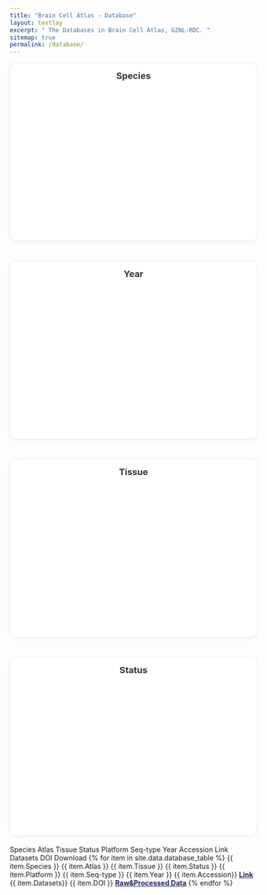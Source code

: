 ```yaml
---
title: "Brain Cell Atlas - Database"
layout: textlay
excerpt: " The Databases in Brain Cell Atlas, GZNL-RDC. "
sitemap: true
permalink: /database/
---
```

<html lang="en">
<head>
<!--set sort order in table header begin-->
<meta http-equiv="Content-type" content="text/html; charset=utf-8">
  <meta name="viewport" content="width=device-width,initial-scale=1,user-scalable=no">
  <!-- <title>Ribozyme applications</title> -->
  <link rel="stylesheet" type="text/css" href="https://cdn.datatables.net/1.12.1/css/jquery.dataTables.min.css">
  <link rel="stylesheet" type="text/css" href="https://cdn.datatables.net/buttons/2.2.3/css/buttons.dataTables.min.css">
  <script src="https://cdnjs.cloudflare.com/ajax/libs/jquery/3.5.1/jquery.min.js"></script>
<!-- <script type="text/javascript" src="https://code.jquery.com/jquery-3.5.1.js"></script> -->
    <script type="text/javascript" src="https://cdn.datatables.net/1.12.1/js/jquery.dataTables.min.js"></script>
    <script type="text/javascript" src="https://cdn.datatables.net/buttons/2.2.3/js/dataTables.buttons.min.js"></script>
    <script type="text/javascript" src="https://cdnjs.cloudflare.com/ajax/libs/jszip/3.1.3/jszip.min.js"></script>
    <script type="text/javascript" src="https://cdnjs.cloudflare.com/ajax/libs/pdfmake/0.1.53/pdfmake.min.js"></script>
    <script type="text/javascript" src="https://cdnjs.cloudflare.com/ajax/libs/pdfmake/0.1.53/vfs_fonts.js"></script>
    <script type="text/javascript" src="https://cdn.datatables.net/buttons/2.2.3/js/buttons.html5.min.js"></script>
    <script type="text/javascript" src="https://cdn.datatables.net/buttons/2.2.3/js/buttons.print.min.js"></script>
   <script src="https://cdnjs.cloudflare.com/ajax/libs/plotly.js/3.0.3/plotly.min.js" integrity="sha512-OEXF/M4teW0Wh2kT1AzKLesQui+NH7J49H0peV/hXgq9SGIjjW2Blsq5/Pt/Wemw+oLwayZbfBPWyrYi/uCOBA==" crossorigin="anonymous" referrerpolicy="no-referrer"></script>
    <!-- <script src="https://cdn.plot.ly/plotly-latest.min.js"></script> -->
  <!--set sort order in table header finish-->
  <!-- <style>
    .header_box {
    border: none;
    background: #efefef;
    font-size:24px
  }
  h2{
    font-size:20px;
    font-weight: bold;
  }
/* Button Container Styles */
    .button-container {
      display: flex;
      justify-content: left;
      align-items: center;
      height: 50px;
      overflow:auto
    }
    /* Button Style */
    .button {
      display: block;
      padding: 10px;
      margin-right: 10px;
      text-align: center;
      background-color: #efefef;
      color: #005826;
      text-decoration: none;
      font-size: 16px;
      border: 1px solid #005826;
      border-radius: 5px;
    }
    /* Mouse Hover Style */
    .button:hover {
      background-color: #999;
      cursor: pointer;
    }
    /* 样式表格 */
    table {
        border: 2px solid #f8f8ff;
        border: 2px solid #767676;
		    border: 2px solid #767676;
		    border-radius: 5px;
		    background-color: #fff;
		    border-radius: 0;
        }
		  th {
        background-color: #719B71;
        background-color: #719B71;
        background-color: #005826;
        color: rgba(255,255,255,0.9);
		    cursor: pointer;
        }
		  td {
		    background-color: #ffffff;
		    background-color: #f9f9f9;
		    background-color: #f9f9f9;
		    }		
		  th, td {
		  padding: 10px 10px;
		}
    /* 隐藏所有 sheet */
    .sheet {
      display: none;
      overflow:auto
    }
    /* Style the search box */
  #searchBox {
    padding: 10px;
    font-size: 16px;
    border: 2px solid #ccc;
    border-radius: 4px;
    width: 300px;
  }
  /* Style the search box when it has focus */
  #searchBox:focus {
    outline: none;
    border-color: #2354C4;
  }
  /* Style the placeholder text */
  #searchBox::placeholder {
    font-size: 16px;
  }
  /* 搜索框和下载框水平布局 */
    .form-container {
      display: flex;
      align-items: center;
      overflow:auto
    }
    .form-container input {
      margin-right: 10px;
    }
    /* 下载框位置设置 */
    .form-container select {
      margin-left: auto;
      padding: 10px;
      font-size: 16px;
      border: 2px solid #ccc;
      border-radius: 4px;
      width: 300px;
    }
    .button.clicked {
    background-color: #999;
}

<!--   </style> -->
<style>
  .chart_container {
    display: flex;
    align-items: flex-start;
    flex-wrap: wrap;
    gap: 20px;
    justify-content: space-between;
  }
  .chart_box{
    flex: 1 1 calc(50% - 10px);
    min-width: 300px;
    margin-bottom: 20px;
    padding: 15px;
    border: 1px solid #e9ecef;
    border-radius: 12px;
    box-shadow: 0 2px 10px rgba(0, 0, 0, 0.05);
    background: white;
  }
  .chart_title{
    text-align: center;
    margin-bottom: 10px;
  }
  .chart_title h3 {
    margin: 0;
    color: #333;
    font-size: 18px;
  }
  .chart_graph{
    width: 100%;
    height: 300px;
    min-height: 250px;
  }
  
  /* Filter tags styles */
  .filter-tag {
    display: inline-flex;
    align-items: center;
    padding: 4px 8px;
    background: #f8f9fa;
    border: 1px solid #dee2e6;
    border-radius: 16px;
    font-size: 12px;
    color: #495057;
    gap: 6px;
  }
  
  .filter-tag-close {
    cursor: pointer;
    background: none;
    border: none;
    color: #6c757d;
    font-size: 14px;
    padding: 0;
    margin: 0;
    width: 16px;
    height: 16px;
    border-radius: 50%;
    display: flex;
    align-items: center;
    justify-content: center;
  }
  
  .filter-tag-close:hover {
    background: #dc3545;
    color: white;
  }
  
  /* Responsive design */
  @media (max-width: 768px) {
    .chart_container {
      flex-direction: column;
    }
    .chart_box {
      flex: 1 1 100%;
      min-width: unset;
    }
    .chart_graph {
      height: 250px;
    }
  }
  
  @media (max-width: 1200px) {
    .chart_box {
      flex: 1 1 calc(50% - 10px);
    }
  }
</style>
</head> 

<!-- <body onload="showSheet('sheet1')"> -->
<div class="chart_container">
   <div class="chart_box"> 
      <div class="chart_title">
        <h3>Species</h3>
      </div>
      <div id="chartSpecies" class="chart_graph"></div>
   </div>
   <div class="chart_box"> 
      <div class="chart_title">
        <h3>Year</h3>
      </div>
      <div id="chartYear" class="chart_graph"></div>
   </div>
   <div class="chart_box"> 
      <div class="chart_title">
        <h3>Tissue</h3>
      </div>
      <div id="chartTissue" class="chart_graph"></div>
   </div>
   <div class="chart_box"> 
      <div class="chart_title">
        <h3>Status</h3>
      </div>
      <div id="chartStatus" class="chart_graph"></div>
   </div>
</div>

<!-- Filter tags container -->
<div id="filterContainer" style="margin: 20px 0; display: none;">
  <div style="display: flex; align-items: center; flex-wrap: wrap; gap: 10px;">
    <span style="font-weight: bold; margin-right: 10px;">Applied Filters:</span>
    <div id="filterTags" style="display: flex; flex-wrap: wrap; gap: 8px;"></div>
    <button id="resetAllFilters" style="background: #dc3545; color: white; border: none; padding: 6px 12px; border-radius: 4px; cursor: pointer; font-size: 12px;">Reset All</button>
  </div>
</div>
<!-- 
<p class="header_box" >Detail information</p>

        
This section lists all the experimentally validated riboswitches. -->
<div style="text-align: left;">
<p>You can use keywords to search.</p>
<input type="text" id="searchBox" placeholder="Search by keyword..." onfocus="showAllSheets()" oninput="searchTables()"><br><br>
</div>
<div>
<p>You can download the tables by clicking on the five buttons below.</p>
<table id="cfttable" class="table table-hover table-bordered">
    <colgroup>
          <col style="width: 20%;">
          <col style="width: 5%;">
          <col style="width: 5%;">
          <col style="width: 5%;">
          <col style="width: 5%;">
          <col style="width: 20%;">
          <col style="width: 5%;">
          <col style="width: 10%;">
          <col style="width: 5%;">
          <col style="width: 10%;">
          <col style="width: 10%;">
          <col style="width: 10%;">
          <!-- <col style="width: 5%;"> -->
        </colgroup>
        <thead>
        <tr>
          <th onclick="sortTable(0)">Species</th>
          <th onclick="sortTable(1)">Atlas</th>
          <th onclick="sortTable(2)">Tissue</th>
          <th onclick="sortTable(3)">Status</th>
          <th onclick="sortTable(4)">Platform</th>
          <th onclick="sortTable(5)">Seq-type</th>
          <th onclick="sortTable(6)">Year</th>
          <th onclick="sortTable(7)">Accession</th>
          <th onclick="sortTable(8)">Link</th>
          <th onclick="sortTable(9)">Datasets</th>
          <th onclick="sortTable(10)">DOI</th>
          <th onclick="sortTable(11)">Download</th>
        </tr>
        </thead>
<tbody>
    {% for item in site.data.database_table  %}
         <tr> 
         <td name="td0">{{ item.Species }}</td>
         <td name="td1">{{ item.Atlas }}</td>
          <td name="td2">{{ item.Tissue }}</td>
          <td name="td3">{{ item.Status }}</td>
          <td name="td4">{{ item.Platform }}</td>
          <td name="td5">{{ item.Seq-type }}</td>
          <td name="td6">{{ item.Year }}</td>
          <td name="td7">{{ item.Accession}}</td>
          <td name="td8"><a href="{{item.Link}}" target="_blank" style="color:#23265F"><b>Link</b></a></td>
          <td name="td9">{{ item.Datasets}}</td>
          <td name="td10">{{ item.DOI }}</td>
          <td name="td11"><a href="{{item.Download}}" target="_blank" style="color:#23265F"><b>Raw&Processed Data</b></a></td>
          </tr>
          {% endfor %}       
   </tbody>
</table>
</div>                
<script> 
  var databaseData={{site.data.database_table | jsonify }}
  var tables = [];
  var currentSheet = 'sheet1';
  var activeFilters = {};
  var originalData = [];
  var chartInstances = {};
  var updateTimeout = null;
  
  // Color schemes for charts
  var colorSchemes = {
    species: ['#1f77b4', '#ff7f0e', '#2ca02c', '#d62728', '#9467bd', '#8c564b', '#e377c2', '#7f7f7f', '#bcbd22', '#17becf'],
    year: ['#3498db', '#e74c3c', '#2ecc71', '#f39c12', '#9b59b6', '#1abc9c', '#34495e', '#e67e22', '#95a5a6', '#f1c40f'],
    tissue: ['#FF6B6B', '#4ECDC4', '#45B7D1', '#96CEB4', '#FFEAA7', '#DDA0DD', '#98D8C8', '#F7DC6F', '#BB8FCE', '#85C1E9'],
    status: ['#FFA07A', '#20B2AA', '#87CEEB', '#DDA0DD', '#F0E68C', '#FFB6C1', '#87CEFA', '#98FB98', '#F5DEB3', '#D3D3D3']
  };
  
  $(document).ready(function() {
    $.noConflict();
    
    // Store original data for filtering
    originalData = databaseData.slice();
    
    // Initialize charts
    initializeCharts();
    
    // Initialize data tables
    tables.push($('#cfttable').DataTable({
      dom: 'Bfrtip',
      buttons: [
        'copy', 'csv', 'excel', 'pdf', 'print'
      ]
    }));
    tables.push($('#rnadetable').DataTable({
      dom: 'Bfrtip',
      buttons: [
        'copy', 'csv', 'excel', 'pdf', 'print'
      ]
    }));

    tables.push($('#rnapretable').DataTable({
      dom: 'Bfrtip',
      buttons: [
        'copy', 'csv', 'excel', 'pdf', 'print'
      ]
    }));
    tables.push($('#smtable').DataTable({
      dom: 'Bfrtip',
      buttons: [
        'copy', 'csv', 'excel', 'pdf', 'print'
      ]
    }));
    tables.push($('#eletable').DataTable({
      dom: 'Bfrtip',
      buttons: [
        'copy', 'csv', 'excel', 'pdf', 'print'
      ]
    }));

    tables.push($('#amintable').DataTable({
      dom: 'Bfrtip',
      buttons: [
        'copy', 'csv', 'excel', 'pdf', 'print'
      ]
    }));
    tables.push($('#sugtable').DataTable({
      dom: 'Bfrtip',
      buttons: [
        'copy', 'csv', 'excel', 'pdf', 'print'
      ]
    }));
    tables.push($('#tboxtable').DataTable({
      dom: 'Bfrtip',
      buttons: [
        'copy', 'csv', 'excel', 'pdf', 'print'
      ]
    }));
    tables.push($('#othtable').DataTable({
      dom: 'Bfrtip',
      buttons: [
        'copy', 'csv', 'excel', 'pdf', 'print'
      ]
    }));

    // Hide the search box for DataTables
      $('#cfttable_filter').css('display', 'none');
      $('#rnadetable_filter').css('display', 'none');
      $('#rnapretable_filter').css('display', 'none');
       $('#smtable_filter').css('display', 'none');
      $('#eletable_filter').css('display', 'none');
      $('#amintable_filter').css('display', 'none');
      $('#sugtable_filter').css('display', 'none');
      $('#tboxtable_filter').css('display', 'none');
      $('#othtable_filter').css('display', 'none');
      
      // Show the initial sheet (sheet1) and hide others
    showSheet('sheet1');//There is no node for sheet1 in DOM ,and an error will be reported.
    hideAllSheetsExcept('sheet1');
    <!-- If there are query parameters, the query table will be displayed -->
     const params = new URLSearchParams(window.location.search);
  const searchVal = params.get("search");
  if (searchVal) {
    document.getElementById("searchBox").value = searchVal;
   searchTables();
  }
  
  // Setup filter reset button
  $('#resetAllFilters').on('click', function() {
    resetAllFilters();
  });
  
  // Window resize handler for responsive charts
  $(window).on('resize', function() {
    Object.keys(chartInstances).forEach(function(chartId) {
      if (chartInstances[chartId]) {
        Plotly.Plots.resize(chartId);
      }
    });
  });
  });
 
  function sortTable(columnIndex) {
    // TODO: Add sorting logic based on the columnIndex
  }

  

function downloadExcel() {
  var selectElement = document.getElementById('downloadOptions');
  var selectedValue = selectElement.value;

  // Check if a valid option was selected
  if (selectedValue !== '') {
    // Create a temporary link element with the download URL
    var link = document.createElement('a');
    link.href = selectedValue;
    link.download = selectedValue.split('/').pop(); // Set the filename to the last part of the URL
    document.body.appendChild(link);

    // Trigger a click event on the link to start the download
    link.click();

    // Remove the link from the DOM
    document.body.removeChild(link);
  }
}
	
	
	function showSheet(sheetId) {
    // Hide the current sheet
    if (currentSheet) {
        var currentSheetElement = document.getElementById(currentSheet);
        if (currentSheetElement) {
            currentSheetElement.style.display = 'none';
        } else {
            console.warn('找不到当前sheet元素:', currentSheet);
        }
    }

    // Show the selected sheet
    var sheet = document.getElementById(sheetId);
    if (!sheet) {
        console.error('找不到ID为', sheetId, '的sheet元素');
        return; // 如果找不到元素，直接返回
    }
    
    sheet.style.display = 'block';

    // Update the current sheet
    currentSheet = sheetId;

    // Get all buttons
    var buttons = document.querySelectorAll('.button');

    // Remove clicked class from all buttons
    buttons.forEach(function(btn) {
        btn.classList.remove('clicked');
    });

    // Add clicked class to the clicked button using event.target
    event.target.classList.add('clicked');
}

  function hideAllSheetsExcept(sheetId) {
    var sheets = document.getElementsByClassName('sheet');
    for (var i = 0; i < sheets.length; i++) {
      var sheet = sheets[i];
      if (sheet.id !== sheetId) {
        sheet.style.display = 'none';
      }
    }
    }

    function showAllSheets() {
      var sheets = document.getElementsByClassName('sheet');
      for (var i = 0; i < sheets.length; i++) {
        sheets[i].style.display = 'block';
      }
    }

    function searchTables() {
      var keyword = $('#searchBox').val().toLowerCase();
      tables.forEach(function(table) {
        table.search(keyword).draw();
      });
      // Filter the sheets based on search results
    filterSheets();
  }

  function filterSheets() {
    var keyword = $('#searchBox').val().toLowerCase();
    var sheets = document.getElementsByClassName('sheet');
    for (var i = 0; i < sheets.length; i++) {
      var sheet = sheets[i];
      var table = tables[i];

      var displaySheet = false;

      table.rows().eq(0).each(function(index) {
        var row = table.row(index);
        var rowData = row.data().join(' ').toLowerCase();
        var display = rowData.includes(keyword) ? '' : 'none';
        row.nodes().to$().css('display', display);

        if (display !== 'none') {
          displaySheet = true;
        }
      });

      if (displaySheet) {
        $('#' + sheet.id).show();
      } else {
        $('#' + sheet.id).hide();
      }
    }
  }
  
  // Chart initialization and management functions
  function initializeCharts() {
    createSpeciesChart();
    createYearChart();
    createTissueChart();
    createStatusChart();
  }
  
  function createSpeciesChart() {
    var counts = {};
    originalData.forEach(function(item) {
      var species = item.Species || 'Unknown';
      counts[species] = (counts[species] || 0) + 1;
    });
    
    var sortedEntries = Object.entries(counts).sort((a, b) => b[1] - a[1]);
    var labels = sortedEntries.map(entry => entry[0]);
    var values = sortedEntries.map(entry => entry[1]);
    var colors = labels.map((_, i) => colorSchemes.species[i % colorSchemes.species.length]);
    
    var data = [{
      x: labels,
      y: values,
      type: 'bar',
      marker: {
        color: colors,
        line: { width: 0 }
      },
      hovertemplate: '<b>%{x}</b><br>Count: %{y}<extra></extra>'
    }];
    
    var layout = {
      title: false,
      margin: { l: 50, r: 20, t: 20, b: 100 },
      xaxis: { 
        tickangle: -45,
        automargin: true
      },
      yaxis: { title: 'Count' },
      plot_bgcolor: 'rgba(0,0,0,0)',
      paper_bgcolor: 'rgba(0,0,0,0)',
      font: { size: 12 }
    };
    
    var config = { 
      responsive: true, 
      displayModeBar: false 
    };
    
    Plotly.newPlot('chartSpecies', data, layout, config).then(function() {
      document.getElementById('chartSpecies').on('plotly_click', function(clickData) {
        var selectedSpecies = String(clickData.points[0].x); // Convert to string to match data format
        
        // Find the original color for this species
        var allSpecies = {};
        originalData.forEach(function(item) {
          var species = item.Species || 'Unknown';
          allSpecies[species] = (allSpecies[species] || 0) + 1;
        });
        var allSpeciesList = Object.keys(allSpecies).sort((a, b) => allSpecies[b] - allSpecies[a]);
        var originalIndex = allSpeciesList.indexOf(selectedSpecies);
        var originalColor = colorSchemes.species[originalIndex % colorSchemes.species.length];
        
        toggleFilter('Species', selectedSpecies, originalColor, 'chartSpecies');
      });
    });
    chartInstances['chartSpecies'] = true;
  }
  
  function createYearChart() {
    var counts = {};
    originalData.forEach(function(item) {
      var year = item.Year || 'Unknown';
      counts[year] = (counts[year] || 0) + 1;
    });
    
    var sortedEntries = Object.entries(counts).sort((a, b) => a[0].localeCompare(b[0]));
    var labels = sortedEntries.map(entry => entry[0]);
    var values = sortedEntries.map(entry => entry[1]);
    var colors = labels.map((_, i) => colorSchemes.year[i % colorSchemes.year.length]);
    
    var data = [{
      x: labels,
      y: values,
      type: 'bar',
      marker: {
        color: colors,
        line: { width: 0 }
      },
      hovertemplate: '<b>%{x}</b><br>Count: %{y}<extra></extra>'
    }];
    
    var layout = {
      title: false,
      margin: { l: 50, r: 20, t: 20, b: 60 },
      xaxis: { 
        title: 'Year',
        automargin: true
      },
      yaxis: { title: 'Count' },
      plot_bgcolor: 'rgba(0,0,0,0)',
      paper_bgcolor: 'rgba(0,0,0,0)',
      font: { size: 12 }
    };
    
    var config = { 
      responsive: true, 
      displayModeBar: false 
    };
    
    Plotly.newPlot('chartYear', data, layout, config).then(function() {
      document.getElementById('chartYear').on('plotly_click', function(clickData) {
        var selectedYear = String(clickData.points[0].x); // Convert to string to match data format
        
        // Find the original color for this year - use the same sorting as chart creation
        var allYears = {};
        originalData.forEach(function(item) {
          var year = item.Year || 'Unknown';
          allYears[year] = (allYears[year] || 0) + 1;
        });
        var sortedEntries = Object.entries(allYears).sort((a, b) => a[0].localeCompare(b[0]));
        var allYearsList = sortedEntries.map(entry => entry[0]);
        var originalIndex = allYearsList.indexOf(selectedYear);
        var originalColor = colorSchemes.year[originalIndex % colorSchemes.year.length];
        toggleFilter('Year', selectedYear, originalColor, 'chartYear');
      });
    });
    chartInstances['chartYear'] = true;
  }
  
  function createTissueChart() {
    var counts = {};
    originalData.forEach(function(item) {
      var tissue = item.Tissue || 'Unknown';
      counts[tissue] = (counts[tissue] || 0) + 1;
    });
    
    var sortedEntries = Object.entries(counts).sort((a, b) => b[1] - a[1]);
    var labels = sortedEntries.map(entry => entry[0]);
    var values = sortedEntries.map(entry => entry[1]);
    var colors = labels.map((_, i) => colorSchemes.tissue[i % colorSchemes.tissue.length]);
    
    // Truncate long labels for display
    var displayLabels = labels.map(function(label) {
      return label.length > 15 ? label.substring(0, 15) + '...' : label;
    });
    
    var data = [{
      labels: displayLabels,
      values: values,
      type: 'pie',
      hole: 0.4,  // 设置中心空洞，创建环饼图效果
      marker: {
        colors: colors,
        line: { width: 2, color: 'white' }
      },
      textinfo: 'percent',
      textposition: 'inside',
      hovertemplate: '<b>%{text}</b><br>Count: %{value}<br>Percentage: %{percent}<extra></extra>',
      text: labels, // 使用完整标签用于悬浮提示
      showlegend: true,
      textfont: { size: 10 },
      pull: labels.map(() => 0),
      // 添加自定义数据以便在点击事件中访问
      customdata: labels.map((label, i) => [label, colors[i]])
    }];
    
    var layout = {
      title: false,
      margin: { l: 20, r: 20, t: 20, b: 20 },
      plot_bgcolor: 'rgba(0,0,0,0)',
      paper_bgcolor: 'rgba(0,0,0,0)',
      font: { size: 10 },
      legend: {
        orientation: "v",
        x: 1.1,
        y: 0.5,
        font: { size: 10 },
        bgcolor: 'rgba(255,255,255,0.9)',
        bordercolor: '#ccc',
        borderwidth: 1
      }
    };
    
    var config = { 
      responsive: true, 
      displayModeBar: false 
    };
    
    Plotly.newPlot('chartTissue', data, layout, config).then(function() {
      document.getElementById('chartTissue').on('plotly_click', function(data) {
        var point = data.points[0];
        var pointIndex = point.pointIndex;
        var customData = point.customdata;
        
        // Get the selected value from the point label
        var selectedTissue = point.label;
        var selectedColor;
        
        // Handle the nested array structure - customData might be [Array(2), Array(2), ...]
        if (Array.isArray(customData) && Array.isArray(customData[0]) && customData[0].length >= 2) {
          // customData[0] contains [label, color] for the clicked segment
          selectedColor = customData[0][1];
        } else if (Array.isArray(customData) && customData.length >= 2) {
          // customData is [label, color] directly
          selectedColor = customData[1];
        } else {
          // Fallback: calculate color from original data
          var counts = {};
          originalData.forEach(function(item) {
            var tissue = item.Tissue || 'Unknown';
            counts[tissue] = (counts[tissue] || 0) + 1;
          });
          var sortedEntries = Object.entries(counts).sort((a, b) => b[1] - a[1]);
          var labels = sortedEntries.map(entry => entry[0]);
          var labelIndex = labels.indexOf(selectedTissue);
          selectedColor = colorSchemes.tissue[labelIndex % colorSchemes.tissue.length];
        }
        
        toggleFilter('Tissue', selectedTissue, selectedColor, 'chartTissue');
      });
    });
    chartInstances['chartTissue'] = true;
  }
  
  function createStatusChart() {
    var counts = {};
    originalData.forEach(function(item) {
      var status = item.Status || 'Unknown';
      counts[status] = (counts[status] || 0) + 1;
    });
    
    var sortedEntries = Object.entries(counts).sort((a, b) => b[1] - a[1]);
    var labels = sortedEntries.map(entry => entry[0]);
    var values = sortedEntries.map(entry => entry[1]);
    var colors = labels.map((_, i) => colorSchemes.status[i % colorSchemes.status.length]);
    
    // Truncate long labels for display
    var displayLabels = labels.map(function(label) {
      return label.length > 20 ? label.substring(0, 20) + '...' : label;
    });
    
    var data = [{
      labels: displayLabels,
      values: values,
      type: 'pie',
      hole: 0.4,  // 设置中心空洞，创建环饼图效果
      marker: {
        colors: colors,
        line: { width: 2, color: 'white' }
      },
      textinfo: 'percent',
      textposition: 'inside',
      hovertemplate: '<b>%{text}</b><br>Count: %{value}<br>Percentage: %{percent}<extra></extra>',
      text: labels, // 使用完整标签用于悬浮提示
      showlegend: true,
      textfont: { size: 10 },
      pull: labels.map(() => 0),
      // 添加自定义数据以便在点击事件中访问
      customdata: labels.map((label, i) => [label, colors[i]])
    }];
    
    var layout = {
      title: false,
      margin: { l: 20, r: 20, t: 20, b: 20 },
      plot_bgcolor: 'rgba(0,0,0,0)',
      paper_bgcolor: 'rgba(0,0,0,0)',
      font: { size: 10 },
      legend: {
        orientation: "v",
        x: 1.1,
        y: 0.5,
        font: { size: 10 },
        bgcolor: 'rgba(255,255,255,0.9)',
        bordercolor: '#ccc',
        borderwidth: 1
      }
    };
    
    var config = { 
      responsive: true, 
      displayModeBar: false 
    };
    
    Plotly.newPlot('chartStatus', data, layout, config).then(function() {
      document.getElementById('chartStatus').on('plotly_click', function(data) {
        var point = data.points[0];
        var pointIndex = point.pointIndex;
        var customData = point.customdata;
        
        // Get the selected value from the point label
        var selectedStatus = point.label;
        var selectedColor;
        
        // Handle the nested array structure - customData might be [Array(2), Array(2), ...]
        if (Array.isArray(customData) && Array.isArray(customData[0]) && customData[0].length >= 2) {
          // customData[0] contains [label, color] for the clicked segment
          selectedColor = customData[0][1];
        } else if (Array.isArray(customData) && customData.length >= 2) {
          // customData is [label, color] directly
          selectedColor = customData[1];
        } else {
          // Fallback: calculate color from original data
          var counts = {};
          originalData.forEach(function(item) {
            var status = item.Status || 'Unknown';
            counts[status] = (counts[status] || 0) + 1;
          });
          var sortedEntries = Object.entries(counts).sort((a, b) => b[1] - a[1]);
          var labels = sortedEntries.map(entry => entry[0]);
          var labelIndex = labels.indexOf(selectedStatus);
          selectedColor = colorSchemes.status[labelIndex % colorSchemes.status.length];
        }
        
        toggleFilter('Status', selectedStatus, selectedColor, 'chartStatus');
      });
    });
    chartInstances['chartStatus'] = true;
  }
  
  function toggleFilter(filterType, filterValue, color, sourceChartId) {
    var filterKey = filterType + '::' + filterValue;
    
    if (activeFilters[filterKey]) {
      // Remove filter
      delete activeFilters[filterKey];
    } else {
      // Add filter
      activeFilters[filterKey] = {
        type: filterType,
        value: filterValue,
        color: color
      };
    }
    
    // Update the current chart immediately to show visual feedback
    if (sourceChartId) {
      updateCurrentChartVisuals(sourceChartId, filterType);
    }
    
    // Update filter tags immediately (lightweight operation)
    updateFilterTags();
    
    // Debounce the heavy operations
    if (updateTimeout) {
      clearTimeout(updateTimeout);
    }
    
    updateTimeout = setTimeout(function() {
      // Update other charts asynchronously
      requestAnimationFrame(function() {
        updateChartVisuals(sourceChartId);
        // Update table data in next frame to avoid blocking
        requestAnimationFrame(function() {
          filterTableData();
        });
      });
    }, 50); // 50ms debounce
  }
  
  function updateCurrentChartVisuals(chartId, filterType) {
    var chart = document.getElementById(chartId);
    if (!chart || !chart.data) return;
    
    var data = chart.data[0];
    var update = {};
    
    if (chartId === 'chartSpecies' || chartId === 'chartYear') {
      // Handle bar charts
      var originalColors = filterType === 'Species' ? colorSchemes.species : colorSchemes.year;
      var colors = new Array(data.x.length);
      var lineWidths = new Array(data.x.length);
      var lineColors = new Array(data.x.length);
      
      for (var index = 0; index < data.x.length; index++) {
        var label = data.x[index];
        var filterKey = filterType + '::' + label;
        var originalColor = originalColors[index % originalColors.length];
        
        if (activeFilters[filterKey]) {
          // Make hollow - white fill with colored border
          colors[index] = 'rgba(255,255,255,0.9)';
          lineWidths[index] = 3;
          lineColors[index] = originalColor;
        } else {
          // Reset to original color
          colors[index] = originalColor;
          lineWidths[index] = 0;
          lineColors[index] = originalColor;
        }
      }
      
      update['marker.color'] = [colors];
      update['marker.line.width'] = [lineWidths];
      update['marker.line.color'] = [lineColors];
      
    } else if (chartId === 'chartTissue' || chartId === 'chartStatus') {
      // Handle pie charts
      var originalColors = filterType === 'Tissue' ? colorSchemes.tissue : colorSchemes.status;
      var labels = data.text || data.labels; // Get the full labels
      var colors = new Array(labels.length);
      var pullValues = new Array(labels.length);
      var lineColors = new Array(labels.length);
      var lineWidths = new Array(labels.length);
      var customData = new Array(labels.length);
      
      for (var index = 0; index < labels.length; index++) {
        var label = labels[index];
        var filterKey = filterType + '::' + label;
        var originalColor = originalColors[index % originalColors.length];
        
        // Update custom data
        customData[index] = [label, originalColor];
        
        if (activeFilters[filterKey]) {
          // Make hollow - white fill with colored border
          colors[index] = 'rgba(255,255,255,0.9)';
          pullValues[index] = 0.1; // Pull out selected segments
          lineColors[index] = originalColor;
          lineWidths[index] = 4;
        } else {
          // Reset to original color
          colors[index] = originalColor;
          pullValues[index] = 0;
          lineColors[index] = 'white';
          lineWidths[index] = 2;
        }
      }
      
      update = {
        'marker.colors': [colors],
        'pull': [pullValues],
        'marker.line.color': [lineColors],
        'marker.line.width': [lineWidths],
        'customdata': [customData]
      };
    }
    
    Plotly.restyle(chartId, update);
  }

  function getFilteredDataExcludingType(excludeType) {
    var filteredData = originalData;
    
    if (Object.keys(activeFilters).length > 0) {
      filteredData = originalData.filter(function(item) {
        // Group filters by type, excluding the specified type
        var filtersByType = {};
        Object.values(activeFilters).forEach(function(filter) {
          if (filter.type !== excludeType) {
            if (!filtersByType[filter.type]) {
              filtersByType[filter.type] = [];
            }
            filtersByType[filter.type].push(filter.value);
          }
        });
        
        // For each filter type, use OR logic within the type
        // For different filter types, use AND logic
        return Object.keys(filtersByType).every(function(filterType) {
          var valuesForType = filtersByType[filterType];
          return valuesForType.some(function(value) {
            return item[filterType] === value;
          });
        });
      });
    }
    
    return filteredData;
  }

  function updateChartVisuals(excludeChart) {
    var updates = [];
    
    // Collect all chart updates that need to be done
    if (excludeChart !== 'chartSpecies') {
      updates.push({id: 'chartSpecies', type: 'Species', isBar: true});
    }
    if (excludeChart !== 'chartYear') {
      updates.push({id: 'chartYear', type: 'Year', isBar: true});
    }
    if (excludeChart !== 'chartTissue') {
      updates.push({id: 'chartTissue', type: 'Tissue', isBar: false});
    }
    if (excludeChart !== 'chartStatus') {
      updates.push({id: 'chartStatus', type: 'Status', isBar: false});
    }
    
    // Process updates one by one with small delays to prevent blocking
    function processNextUpdate(index) {
      if (index >= updates.length) return;
      
      var update = updates[index];
      if (update.isBar) {
        updateBarChart(update.id, update.type);
      } else {
        updatePieChart(update.id, update.type);
      }
      
      // Process next update in next animation frame
      if (index < updates.length - 1) {
        requestAnimationFrame(function() {
          processNextUpdate(index + 1);
        });
      }
    }
    
    if (updates.length > 0) {
      processNextUpdate(0);
    }
  }
  
  function updateBarChart(chartId, filterType) {
    // Get filtered data excluding filters for this chart type
    var filteredData = getFilteredDataExcludingType(filterType);
    
    // Recalculate counts based on filtered data
    var counts = {};
    filteredData.forEach(function(item) {
      var value = item[filterType] || 'Unknown';
      counts[value] = (counts[value] || 0) + 1;
    });
    
    var sortedEntries = Object.entries(counts);
    if (filterType === 'Year') {
      sortedEntries.sort((a, b) => a[0].localeCompare(b[0]));
    } else {
      sortedEntries.sort((a, b) => b[1] - a[1]);
    }
    
    var labels = sortedEntries.map(entry => entry[0]);
    var values = sortedEntries.map(entry => entry[1]);
    var originalColors = filterType === 'Species' ? colorSchemes.species : colorSchemes.year;
    
    // Set colors and styles based on active filters
    var colors = new Array(labels.length);
    var lineWidths = new Array(labels.length);
    var lineColors = new Array(labels.length);
    
    for (var index = 0; index < labels.length; index++) {
      var label = labels[index];
      var filterKey = filterType + '::' + label;
      var originalColor = originalColors[index % originalColors.length];
      
      if (activeFilters[filterKey]) {
        // Make hollow - white fill with colored border
        colors[index] = 'rgba(255,255,255,0.9)';
        lineWidths[index] = 3;
        lineColors[index] = originalColor;
      } else {
        // Reset to original color
        colors[index] = originalColor;
        lineWidths[index] = 0;
        lineColors[index] = originalColor;
      }
    }
    
    var data = [{
      x: labels,
      y: values,
      type: 'bar',
      marker: {
        color: colors,
        line: { 
          width: lineWidths,
          color: lineColors
        }
      },
      hovertemplate: '<b>%{x}</b><br>Count: %{y}<extra></extra>'
    }];
    
    var layout = {
      title: false,
      margin: filterType === 'Species' ? { l: 50, r: 20, t: 20, b: 100 } : { l: 50, r: 20, t: 20, b: 60 },
      xaxis: { 
        tickangle: filterType === 'Species' ? -45 : 0,
        title: filterType === 'Year' ? 'Year' : '',
        automargin: true
      },
      yaxis: { title: 'Count' },
      plot_bgcolor: 'rgba(0,0,0,0)',
      paper_bgcolor: 'rgba(0,0,0,0)',
      font: { size: 12 }
    };
    
    var config = { 
      responsive: true, 
      displayModeBar: false 
    };
    
    Plotly.react(chartId, data, layout, config).then(function() {
      // Remove any existing click handlers to prevent multiple bindings
      document.getElementById(chartId).removeAllListeners('plotly_click');
      
      // Re-bind click event for bar charts
      document.getElementById(chartId).on('plotly_click', function(clickData) {
        var pointIndex = clickData.points[0].pointIndex;
        var selectedValue = String(clickData.points[0].x); // Convert to string to match data format
        
        // Find the original color for this value
        var originalColor;
        if (filterType === 'Species') {
          // For species, find the original index in the full data
          var allSpecies = {};
          originalData.forEach(function(item) {
            var species = item.Species || 'Unknown';
            allSpecies[species] = (allSpecies[species] || 0) + 1;
          });
          var allSpeciesList = Object.keys(allSpecies).sort((a, b) => allSpecies[b] - allSpecies[a]);
          var originalIndex = allSpeciesList.indexOf(selectedValue);
          originalColor = colorSchemes.species[originalIndex % colorSchemes.species.length];
        } else if (filterType === 'Year') {
          // For year, find the original index in the full data - use the same sorting as chart creation
          var allYears = {};
          originalData.forEach(function(item) {
            var year = item.Year || 'Unknown';
            allYears[year] = (allYears[year] || 0) + 1;
          });
          var sortedEntries = Object.entries(allYears).sort((a, b) => a[0].localeCompare(b[0]));
          var allYearsList = sortedEntries.map(entry => entry[0]);
          var originalIndex = allYearsList.indexOf(selectedValue);
          originalColor = colorSchemes.year[originalIndex % colorSchemes.year.length];
        } else {
          // Fallback to current color
          originalColor = originalColors[pointIndex % originalColors.length];
        }
        toggleFilter(filterType, selectedValue, originalColor, chartId);
      });
    });
  }
  
  function updatePieChart(chartId, filterType) {
    // Get filtered data excluding filters for this chart type
    var filteredData = getFilteredDataExcludingType(filterType);
    
    // Recalculate counts based on filtered data
    var counts = {};
    filteredData.forEach(function(item) {
      var value = item[filterType] || 'Unknown';
      counts[value] = (counts[value] || 0) + 1;
    });
    
    var sortedEntries = Object.entries(counts).sort((a, b) => b[1] - a[1]);
    var labels = sortedEntries.map(entry => entry[0]);
    var values = sortedEntries.map(entry => entry[1]);
    var originalColors = filterType === 'Tissue' ? colorSchemes.tissue : colorSchemes.status;
    
    // Truncate long labels for display
    var displayLabels = labels.map(function(label) {
      var maxLength = filterType === 'Status' ? 20 : 15;
      return label.length > maxLength ? label.substring(0, maxLength) + '...' : label;
    });
    
    // Set colors and styles based on active filters
    var colors = new Array(labels.length);
    var pullValues = new Array(labels.length);
    var lineColors = new Array(labels.length);
    var lineWidths = new Array(labels.length);
    var customData = new Array(labels.length);
    
    for (var index = 0; index < labels.length; index++) {
      var label = labels[index];
      var filterKey = filterType + '::' + label;
      var originalColor = originalColors[index % originalColors.length];
      
      // Update custom data
      customData[index] = [label, originalColor];
      
      if (activeFilters[filterKey]) {
        // Make hollow - white fill with colored border
        colors[index] = 'rgba(255,255,255,0.9)';
        pullValues[index] = 0.1; // Pull out selected segments
        lineColors[index] = originalColor;
        lineWidths[index] = 4;
      } else {
        // Reset to original color
        colors[index] = originalColor;
        pullValues[index] = 0;
        lineColors[index] = 'white';
        lineWidths[index] = 2;
      }
    }
    
    var data = [{
      labels: displayLabels,
      values: values,
      type: 'pie',
      hole: 0.4,
      marker: {
        colors: colors,
        line: { 
          width: lineWidths, 
          color: lineColors 
        }
      },
      textinfo: 'percent',
      textposition: 'inside',
      hovertemplate: '<b>%{text}</b><br>Count: %{value}<br>Percentage: %{percent}<extra></extra>',
      text: labels, // 使用完整标签用于悬浮提示
      showlegend: true,
      textfont: { size: 10 },
      pull: pullValues,
      customdata: customData
    }];
    
    var layout = {
      title: false,
      margin: { l: 20, r: 20, t: 20, b: 20 },
      plot_bgcolor: 'rgba(0,0,0,0)',
      paper_bgcolor: 'rgba(0,0,0,0)',
      font: { size: 10 },
      legend: {
        orientation: "v",
        x: 1.1,
        y: 0.5,
        font: { size: 10 },
        bgcolor: 'rgba(255,255,255,0.9)',
        bordercolor: '#ccc',
        borderwidth: 1
      }
    };
    
    var config = { 
      responsive: true, 
      displayModeBar: false 
    };
    
    Plotly.react(chartId, data, layout, config).then(function() {
      // Remove any existing click handlers to prevent multiple bindings
      document.getElementById(chartId).removeAllListeners('plotly_click');
      
      // Re-bind click event for pie charts
      document.getElementById(chartId).on('plotly_click', function(clickData) {
        var point = clickData.points[0];
        var pointIndex = point.pointIndex;
        var customData = point.customdata;
        
        // Get the selected value from the point label
        var selectedValue = point.label;
        var selectedColor;
        
        // Handle the nested array structure - customData might be [Array(2), Array(2), ...]
        if (Array.isArray(customData) && Array.isArray(customData[0]) && customData[0].length >= 2) {
          // customData[0] contains [label, color] for the clicked segment
          selectedColor = customData[0][1];
        } else if (Array.isArray(customData) && customData.length >= 2) {
          // customData is [label, color] directly
          selectedColor = customData[1];
        } else {
          // Fallback: calculate color from original data
          var counts = {};
          originalData.forEach(function(item) {
            var value = item[filterType] || 'Unknown';
            counts[value] = (counts[value] || 0) + 1;
          });
          var sortedEntries = Object.entries(counts).sort((a, b) => b[1] - a[1]);
          var labels = sortedEntries.map(entry => entry[0]);
          var labelIndex = labels.indexOf(selectedValue);
          var colorScheme = filterType === 'Tissue' ? colorSchemes.tissue : colorSchemes.status;
          selectedColor = colorScheme[labelIndex % colorScheme.length];
        }
        toggleFilter(filterType, selectedValue, selectedColor, chartId);
      });
    });
  }
  
  function updateFilterTags() {
    var container = document.getElementById('filterTags');
    var filterContainer = document.getElementById('filterContainer');
    
    container.innerHTML = '';
    
    if (Object.keys(activeFilters).length === 0) {
      filterContainer.style.display = 'none';
      return;
    }
    
    filterContainer.style.display = 'block';
    
    Object.keys(activeFilters).forEach(function(filterKey) {
      var filter = activeFilters[filterKey];
      var tag = document.createElement('div');
      tag.className = 'filter-tag';
      tag.style.setProperty('background-color', filter.color, 'important');
      tag.style.setProperty('color', 'white', 'important');
      tag.style.setProperty('border-color', filter.color, 'important');
      
      var text = document.createElement('span');
      text.textContent = filter.type + ': ' + filter.value;
      
      var closeBtn = document.createElement('button');
      closeBtn.className = 'filter-tag-close';
      closeBtn.innerHTML = '×';
      closeBtn.onclick = function() {
        toggleFilter(filter.type, filter.value, filter.color, null);
      };
      
      tag.appendChild(text);
      tag.appendChild(closeBtn);
      container.appendChild(tag);
    });
  }
  
  function resetAllFilters() {
    activeFilters = {};
    
    // Clear any pending updates
    if (updateTimeout) {
      clearTimeout(updateTimeout);
    }
    
    // Update filter tags immediately
    updateFilterTags();
    
    // Update charts and table asynchronously
    requestAnimationFrame(function() {
      updateChartVisuals(null);
      requestAnimationFrame(function() {
        filterTableData();
      });
    });
  }
  
  function filterTableData() {
    var filteredData = originalData;
    
    if (Object.keys(activeFilters).length > 0) {
      filteredData = originalData.filter(function(item) {
        // Group filters by type
        var filtersByType = {};
        Object.values(activeFilters).forEach(function(filter) {
          if (!filtersByType[filter.type]) {
            filtersByType[filter.type] = [];
          }
          filtersByType[filter.type].push(filter.value);
        });
        
        // For each filter type, use OR logic within the type
        // For different filter types, use AND logic
        return Object.keys(filtersByType).every(function(filterType) {
          var valuesForType = filtersByType[filterType];
          return valuesForType.some(function(value) {
            return item[filterType] === value;
          });
        });
      });
    }
    
    // Update the DataTable with filtered data
    if (tables[0]) {
      tables[0].clear();
      
      filteredData.forEach(function(item) {
        var row = [
          item.Species || '',
          item.Atlas || '',
          item.Tissue || '',
          item.Status || '',
          item.Platform || '',
          item['Seq-type'] || '',
          item.Year || '',
          item.Accession || '',
          item.Link ? '<a href="' + item.Link + '" target="_blank" style="color:#23265F"><b>Link</b></a>' : '',
          item.Datasets || '',
          item.DOI || '',
          item.Download ? '<a href="' + item.Download + '" target="_blank" style="color:#23265F"><b>Raw&Processed Data</b></a>' : ''
        ];
        tables[0].row.add(row);
      });
      
      tables[0].draw();
    }
  }
  
  </script>      